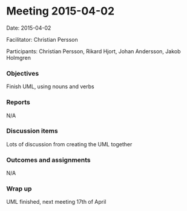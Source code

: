 # Meeting 2015-04-02

Date: 2015-04-02

Facilitator: Christian Persson

Participants: Christian Persson, Rikard Hjort, Johan Andersson, Jakob Holmgren

### Objectives
Finish UML, using nouns and verbs

### Reports
N/A

### Discussion items
Lots of discussion from creating the UML together

### Outcomes and assignments
N/A

### Wrap up
UML finished, next meeting 17th of April
